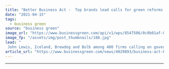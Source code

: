 ```yaml
---
title: "Better Business Act -  Top brands lead calls for green reforms to Companies Act"
date: "2021-04-15"
tags: 
  - business green
source: "business green"
image_url: "https://www.businessgreen.com/api/v1/wps/8547506/0c9b01af-8f44-4ba0-bfc7-4cb754166c61/1/iStock-539041797-parliament-185x114.jpg"
image_fp: "/assets/img/post_thumbnails/188.jpg"
lead: "
 John Lewis, Iceland, Brewdog and Bulb among 400 firms calling on government to amend Companies Act to put environmental responsibilities on statutory footing ..."
article_url: "https://www.businessgreen.com/news/4029893/business-act-brands-lead-calls-green-reforms-companies-act"
---
```


---
